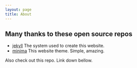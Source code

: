 ```yaml
---
layout: page
title: About
---
```


## Many thanks to these open source repos
+ [jekyll](https://github.com/jekyll/jekyll) The system used to create this website.
+ [minima](https://github.com/jekyll/minima) This website theme. Simple, amazing.

Also check out this repo. Link down bellow.
